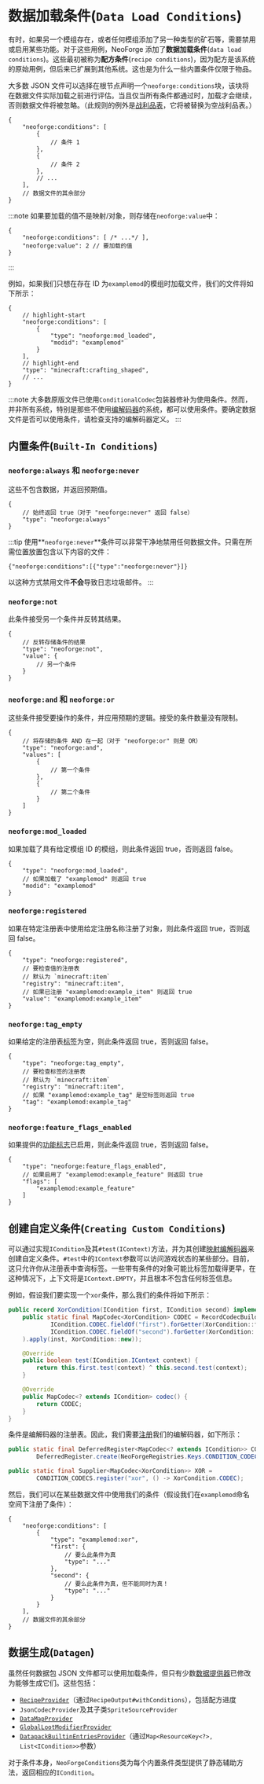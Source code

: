 # 数据加载条件(`Data Load Conditions`)

有时，如果另一个模组存在，或者任何模组添加了另一种类型的矿石等，需要禁用或启用某些功能。对于这些用例，NeoForge 添加了**数据加载条件**(`data load conditions`)。这些最初被称为**配方条件**(`recipe conditions`)，因为配方是该系统的原始用例，但后来已扩展到其他系统。这也是为什么一些内置条件仅限于物品。

大多数 JSON 文件可以选择在根节点声明一个`neoforge:conditions`块，该块将在数据文件实际加载之前进行评估。当且仅当所有条件都通过时，加载才会继续，否则数据文件将被忽略。（此规则的例外是[战利品表][loottable]，它将被替换为空战利品表。）

```json5
{
    "neoforge:conditions": [
        {
            // 条件 1
        },
        {
            // 条件 2
        },
        // ...
    ],
    // 数据文件的其余部分
}
```

:::note
如果要加载的值不是映射/对象，则存储在`neoforge:value`中：

```json5
{
    "neoforge:conditions": [ /* ...*/ ],
    "neoforge:value": 2 // 要加载的值
}
```
:::

例如，如果我们只想在存在 ID 为`examplemod`的模组时加载文件，我们的文件将如下所示：

```json5
{
    // highlight-start
    "neoforge:conditions": [
        {
            "type": "neoforge:mod_loaded",
            "modid": "examplemod"
        }
    ],
    // highlight-end
    "type": "minecraft:crafting_shaped",
    // ...
}
```

:::note
大多数原版文件已使用`ConditionalCodec`包装器修补为使用条件。然而，并非所有系统，特别是那些不使用[编解码器][codec]的系统，都可以使用条件。要确定数据文件是否可以使用条件，请检查支持的编解码器定义。
:::

## 内置条件(`Built-In Conditions`)

### **`neoforge:always`** 和 **`neoforge:never`**

这些不包含数据，并返回预期值。

```json5
{
    // 始终返回 true（对于 "neoforge:never" 返回 false）
    "type": "neoforge:always"
}
```

:::tip
使用**`neoforge:never`**条件可以非常干净地禁用任何数据文件。只需在所需位置放置包含以下内容的文件：

```json5
{"neoforge:conditions":[{"type":"neoforge:never"}]}
```

以这种方式禁用文件**不会**导致日志垃圾邮件。
:::

### **`neoforge:not`**

此条件接受另一个条件并反转其结果。

```json5
{
    // 反转存储条件的结果
    "type": "neoforge:not",
    "value": {
        // 另一个条件
    }
}
```

### **`neoforge:and`** 和 **`neoforge:or`**

这些条件接受要操作的条件，并应用预期的逻辑。接受的条件数量没有限制。

```json5
{
    // 将存储的条件 AND 在一起（对于 "neoforge:or" 则是 OR）
    "type": "neoforge:and",
    "values": [
        {
            // 第一个条件
        },
        {
            // 第二个条件
        }
    ]
}
```

### **`neoforge:mod_loaded`**

如果加载了具有给定模组 ID 的模组，则此条件返回 true，否则返回 false。

```json5
{
    "type": "neoforge:mod_loaded",
    // 如果加载了 "examplemod" 则返回 true
    "modid": "examplemod"
}
```

### **`neoforge:registered`**

如果在特定注册表中使用给定注册名称注册了对象，则此条件返回 true，否则返回 false。

```json5
{
    "type": "neoforge:registered",
    // 要检查值的注册表
    // 默认为 `minecraft:item`
    "registry": "minecraft:item",
    // 如果已注册 "examplemod:example_item" 则返回 true
    "value": "examplemod:example_item"
}
```

### **`neoforge:tag_empty`**

如果给定的注册表[标签][tag]为空，则此条件返回 true，否则返回 false。

```json5
{
    "type": "neoforge:tag_empty",
    // 要检查标签的注册表
    // 默认为 `minecraft:item`
    "registry": "minecraft:item",
    // 如果 "examplemod:example_tag" 是空标签则返回 true
    "tag": "examplemod:example_tag"
}
```

### **`neoforge:feature_flags_enabled`**

如果提供的[功能标志][flags]已启用，则此条件返回 true，否则返回 false。

```json5
{
    "type": "neoforge:feature_flags_enabled",
    // 如果启用了 "examplemod:example_feature" 则返回 true
    "flags": [
        "examplemod:example_feature"
    ]
}
```

## 创建自定义条件(`Creating Custom Conditions`)

可以通过实现`ICondition`及其`#test(IContext)`方法，并为其创建[映射编解码器][codec]来创建自定义条件。`#test`中的`IContext`参数可以访问游戏状态的某些部分。目前，这只允许你从注册表中查询标签。一些带有条件的对象可能比标签加载得更早，在这种情况下，上下文将是`IContext.EMPTY`，并且根本不包含任何标签信息。

例如，假设我们要实现一个`xor`条件，那么我们的条件将如下所示：

```java
public record XorCondition(ICondition first, ICondition second) implements ICondition {
    public static final MapCodec<XorCondition> CODEC = RecordCodecBuilder.mapCodec(inst -> inst.group(
            ICondition.CODEC.fieldOf("first").forGetter(XorCondition::first),
            ICondition.CODEC.fieldOf("second").forGetter(XorCondition::second)
    ).apply(inst, XorCondition::new));

    @Override
    public boolean test(ICondition.IContext context) {
        return this.first.test(context) ^ this.second.test(context);
    }

    @Override
    public MapCodec<? extends ICondition> codec() {
        return CODEC;
    }
}
```

条件是编解码器的注册表。因此，我们需要[注册][register]我们的编解码器，如下所示：

```java
public static final DeferredRegister<MapCodec<? extends ICondition>> CONDITION_CODECS =
        DeferredRegister.create(NeoForgeRegistries.Keys.CONDITION_CODECS, ExampleMod.MOD_ID);

public static final Supplier<MapCodec<XorCondition>> XOR =
        CONDITION_CODECS.register("xor", () -> XorCondition.CODEC);
```

然后，我们可以在某些数据文件中使用我们的条件（假设我们在`examplemod`命名空间下注册了条件）：

```json5
{
    "neoforge:conditions": [
        {
            "type": "examplemod:xor",
            "first": {
                // 要么此条件为真
                "type": "..."
            },
            "second": {
                // 要么此条件为真，但不能同时为真！
                "type": "..."
            }
        }
    ],
    // 数据文件的其余部分
}
```

## 数据生成(`Datagen`)

虽然任何数据包 JSON 文件都可以使用加载条件，但只有少数[数据提供器][datagen]已修改为能够生成它们。这些包括：

- [`RecipeProvider`][recipeprovider]（通过`RecipeOutput#withConditions`），包括配方进度
- `JsonCodecProvider`及其子类`SpriteSourceProvider`
- [`DataMapProvider`][datamapprovider]
- [`GlobalLootModifierProvider`][glmprovider]
- [`DatapackBuiltinEntriesProvider`][datapackentries]（通过`Map<ResourceKey<?>, List<ICondition>>`参数）

对于条件本身，`NeoForgeConditions`类为每个内置条件类型提供了静态辅助方法，返回相应的`ICondition`。

[codec]: ../../datastorage/codecs
[datagen]: ../index.md#data-generation
[datamapprovider]: datamaps/index.md#data-generation
[datapackentries]: ../../concepts/registries.md#data-generation-for-datapack-registries
[flags]: ../../advanced/featureflags.md
[glmprovider]: loottables/glm.md#datagen
[loottable]: loottables/index.md
[recipeprovider]: recipes/index.md#data-generation
[register]: ../../concepts/registries
[tag]: tags.md